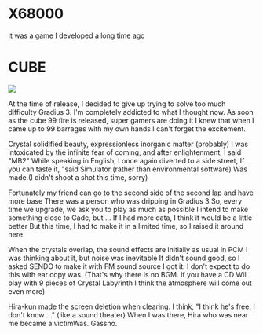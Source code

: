 # X68000
 It was a game I developed a long time ago


# CUBE
![](http://fluidmechanics.o.oo7.jp/x68000/cube.gif)

At the time of release, I decided to give up trying to solve too much difficulty Gradius 3.
I'm completely addicted to what I thought now.
As soon as the cube 99 fire is released, super gamers are doing it
I knew that when I came up to 99 barrages with my own hands
I can't forget the excitement.

Crystal solidified beauty, expressionless inorganic matter (probably)
I was intoxicated by the infinite fear of coming, and after enlightenment, I said "MB2"
While speaking in English, I once again diverted to a side street,
If you can taste it, "said Simulator (rather than environmental software)
Was made.(I didn't shoot a shot this time, sorry)

Fortunately my friend can go to the second side of the second lap and have more base
There was a person who was dripping in Gradius 3
So, every time we upgrade, we ask you to play as much as possible
I intend to make something close to Cade, but ...
If I had more data, I think it would be a little better
But this time, I had to make it in a limited time, so
I raised it around here.

When the crystals overlap, the sound effects are initially as usual in PCM
I was thinking about it, but noise was inevitable
It didn't sound good, so I asked SENDO to make it with FM sound source
I got it. I don't expect to do this with ear copy
was. (That's why there is no BGM. If you have a CD
Will play with 9 pieces of Crystal Labyrinth
I think the atmosphere will come out even more)

Hira-kun made the screen deletion when clearing.
I think, "I think he's free, I don't know ..." (like a sound theater)
When I was there, Hira who was near me became a victimWas. Gassho.
